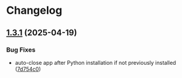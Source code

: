 # Changelog

## [1.3.1](https://github.com/kevlog/coci/compare/v1.3.0...v1.3.1) (2025-04-19)


### Bug Fixes

* auto-close app after Python installation if not previously installed ([7d754c0](https://github.com/kevlog/coci/commit/7d754c02bc32990765025ec57821970ef34387fb))
